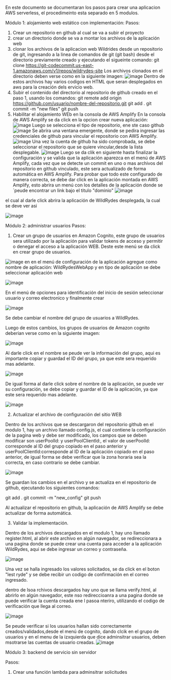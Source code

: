 En este documento se documentaran los pasos para crear una aplicacion AWS serverless, el procedimeinto esta separado en 5 modulos.

Módulo 1: alojamiento web estático con implementación:
Pasos:
1) Crear un repositorio en github al cual se va a subir el proyecto
2) crear un directorio donde se va a montar los archivos de la aplicación web
3) clonar los archivos de la aplicacion web Wildrides desde un repositorio de git, ingresando a la linea de comandos de git (git bash) desde el directorio previamente creado y ejecutando el sigueinte comando: git clone https://git-codecommit.us-east-1.amazonaws.com/v1/repos/wildrydes-site
Los archivos clonados en el directorio deben verse como en la siguiente imagen:
![image](https://github.com/user-attachments/assets/109acc75-39e2-4e8d-8ece-374f3d9d704c)
Dentro de estos archivos hay varios codigos en HTML que seran desplegados en aws para la creación dels ervicio web.
4) Subir el contenido del directorio al repositorio de github creado en el paso 1, usando los comandos:
git remote add origin https://github.com/usuario/nombre-del-repositorio.git
git add .
git commit -m "new files"
git push
5) Habilitar el alojamiento WEb en la consola de AWS Amplify
En la consola de AWS Amplify se da click en la opcion crear nueva aplicación:
![image](https://github.com/user-attachments/assets/e65b740e-572f-4475-a608-09ed114fe874)
Luego se selecciona el tipo de repositorio, ene ste caso github
![image](https://github.com/user-attachments/assets/451b13db-c903-4a9c-8889-1659443f4ca6)
Se abrira una ventana emergente, donde se pedira ingresar las credenciales de github para vincular el repositorio con AWS Amplify.
![image](https://github.com/user-attachments/assets/214f3790-e7fb-40c7-bf8b-367b5f22fdad)
Una vez la cuenta de github ha sido comprobada, se debe seleccionar el repositorio que se quiere vincular,desde la lista desplegable.
![image](https://github.com/user-attachments/assets/927b9d25-626a-46cb-94cb-932bc4a78ef1)
Luego se da clik en siguiente hasta finalizar la configuración y se valida que la aplicación aparezca en el menú de AWS Amplify, cada vez que se detecte un commit en uno o mas archivos del repositorio en github vinculado, este sera actualizado de forma automática en AWS Amplify.
Para probar que todo este configurado de manera correcta, se debe dar click en la aplicación montada en AWS Amplify, esto abrira un menú con los detalles de la aplicación donde se ´peude encontrar un link bajo el titulo "dominio"
![image](https://github.com/user-attachments/assets/35ab48c2-46c3-4643-a89c-c19159fe596c)

 el cual al darle click abrira la aplicación de WildRydes desplegada, la cual se deve ver asi

![image](https://github.com/user-attachments/assets/e7df9671-d7d6-471c-9299-8f167aef4ce9)

Módulo 2: administrar usuarios
Pasos:
1) Crear un grupo de usuarios en Amazon Cognito, este grupo de usuarios sera utilizado por la aplicación para validar tokens de acceso y permitir o denegar el acceso a la aplicación WEB.
Deste este menú se da click en crear grupo de usuarios.

![image](https://github.com/user-attachments/assets/24358172-1acc-42b1-9ee5-d473a6cfdd96)
en en el menú de configuración de la aplicación agregue como nombre de aplicación: WildRydesWebApp y en tipo de aplicación se debe seleccionar aplicación web

![image](https://github.com/user-attachments/assets/2fc58201-f411-463f-b8c0-e952ab07d555)

En el menú de opciones para  identificación del inicio de sesión seleccionar usuario y correo electronico y finalmente crear

![image](https://github.com/user-attachments/assets/23516aba-d824-4329-8e97-c4f2f50695a8)

Se debe cambiar el nombre del grupo de usuarios a WildRydes.

Luego de estos cambios, los grupos de usuarios de Amazon cognito deberian verse como en la siguiente imagen:

![image](https://github.com/user-attachments/assets/0aea37c0-9bc5-49f5-ac57-5f9d5e735e3b)

Al darle click en el nombre se peude ver la información del grupo, aqui es importante copiar y guardad el ID del grupo, ya que este sera requerido mas adelante.

![image](https://github.com/user-attachments/assets/fadb02db-3c98-4b0f-8615-8a8d9504986c)

De igual forma al darle click sobre el nombre de la aplicación, se puede ver su configuración, se debe copiar y guardar el ID de la aplicación, ya que este sera requerido mas adelante.

![image](https://github.com/user-attachments/assets/56a5c84d-5b7e-4498-b844-4eef79747c46)

2) Actualizar el archivo de configuración del sitio WEB

Dentro de los archivos que se descargaron del repositorio github en el modulo 1, hay un archivo llamado config.js, el cual contiene la configuración de la pagina web y debe ser modificado, los campos que se deben modificar son userPoolId: y userPoolClientId:, el valor de userPoolId: corresponde al ID del grupo copiado en el paso anterior y userPoolClientId:corresponde al ID de la aplicación copiado en el paso anterior, de igual forma se debe verificar que la zona horaria sea la correcta, en caso contrario se debe cambiar.

![image](https://github.com/user-attachments/assets/fd47cf09-a7da-4764-b629-8bb94cb881a6)

Se guardan los cambios en el archivo y se actualiza en el repositorio de github, ejecutando los siguientes comandos:

git add .
git commit -m "new_config"
git push

Al actualizar el repositorio en github, la aplicación de AWS Amplify se debe actualizar de forma automática.

3) Validar la implementación.

Dentro de los archivos descargados en el modulo 1, hay uno llamado register.html, al abrir este archivo en algún navegador, se redireccionara a una pagina donde se puede crear una cuenta para acceder a la aplicación WildRydes, aqui se debe ingresar un correo y contraseña.

![image](https://github.com/user-attachments/assets/dc26e741-1f77-4b53-ab9f-c98201e42e05)

Una vez se halla ingresado los valores solicitados, se da click en el boton "lest ryde" y se debe recibir un codigo de confirmación en el correo ingresado.

dentro de lsoa rchivos descargados hay uno que se llama verify.html, al abrirlo en algún navegador, este nso redireccioanra a una pagina donde se puede verificar la cuenta creada ene l pasoa nteriro, utilizando el codigo de verificación que llega al correo.

![image](https://github.com/user-attachments/assets/58e165d0-f934-4c26-b506-59189b355a23)

Se peude verificar si los usuarios hallan sido correctamente creados/validados,desde el menú de cognito, dando clcik en el grupo de usuarios y en el menu de la izxquierda que dice adminsitrar usuarios, deben msotrarse las cuentas de usuario creadas.
![image](https://github.com/user-attachments/assets/c023d520-ddfa-47d8-9794-b948ec43f609)

Módulo 3: backend de servicio sin servidor

Pasos:

1) Crear una función lambda para adminsitrar solicitudes



